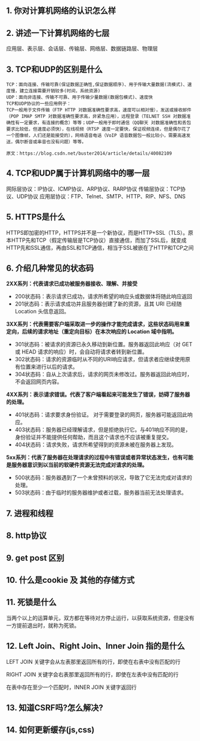 ## 1. 你对计算机网络的认识怎么样
## 2. 讲述一下计算机网络的七层
应用层、表示层、会话层、传输层、网络层、数据链路层、物理层
## 3. TCP和UDP的区别是什么
```
TCP：面向连接、传输可靠(保证数据正确性,保证数据顺序)、用于传输大量数据(流模式)、速度慢，建立连接需要开销较多(时间，系统资源)
UDP：面向非连接、传输不可靠、用于传输少量数据(数据包模式)、速度快
TCP和UDP协议的一些应用例子：
TCP一般用于文件传输（FTP HTTP 对数据准确性要求高，速度可以相对慢），发送或接收邮件（POP IMAP SMTP 对数据准确性要求高，非紧急应用），远程登录（TELNET SSH 对数据准确性有一定要求，有连接的概念）等等；UDP一般用于即时通信（QQ聊天 对数据准确性和丢包要求比较低，但速度必须快），在线视频（RTSP 速度一定要快，保证视频连续，但是偶尔花了一个图像帧，人们还是能接受的），网络语音电话（VoIP 语音数据包一般比较小，需要高速发送，偶尔断音或串音也没有问题）等等。

原文：https://blog.csdn.net/buster2014/article/details/40082109 
```

## 4. TCP和UDP属于计算机网络中的哪一层

网际层协议：IP协议、ICMP协议、ARP协议、RARP协议
传输层协议：TCP协议、UDP协议
应用层协议：FTP、Telnet、SMTP、HTTP、RIP、NFS、DNS

## 5. HTTPS是什么   

HTTPS即加密的HTTP，HTTPS并不是一个新协议，而是HTTP+SSL（TLS）。原本HTTP先和TCP（假定传输层是TCP协议）直接通信，而加了SSL后，就变成HTTP先和SSL通信，再由SSL和TCP通信，相当于SSL被嵌在了HTTP和TCP之间

## 6. 介绍几种常见的状态码

**2XX系列：代表请求已成功被服务器接收、理解、并接受**  
- 200状态码：表示请求已成功，请求所希望的响应头或数据体将随此响应返回
- 201状态码：表示请求成功并且服务器创建了新的资源，且其 URI 已经随Location 头信息返回。

**3XX系列：代表需要客户端采取进一步的操作才能完成请求，这些状态码用来重定向，后续的请求地址（重定向目标）在本次响应的 Location 域中指明。**
- 301状态码：被请求的资源已永久移动到新位置。服务器返回此响应（对 GET 或 HEAD 请求的响应）时，会自动将请求者转到新位置。
- 302状态码：请求的资源临时从不同的URI响应请求，但请求者应继续使用原有位置来进行以后的请求。
- 304状态码：自从上次请求后，请求的网页未修改过。服务器返回此响应时，不会返回网页内容。

**4XX系列：表示请求错误。代表了客户端看起来可能发生了错误，妨碍了服务器的处理。**

- 401状态码：请求要求身份验证。 对于需要登录的网页，服务器可能返回此响应。
- 403状态码：服务器已经理解请求，但是拒绝执行它。与401响应不同的是，身份验证并不能提供任何帮助，而且这个请求也不应该被重复提交。
- 404状态码：请求失败，请求所希望得到的资源未被在服务器上发现。

**5xx系列：代表了服务器在处理请求的过程中有错误或者异常状态发生，也有可能是服务器意识到以当前的软硬件资源无法完成对请求的处理。**
- 500状态码：服务器遇到了一个未曾预料的状况，导致了它无法完成对请求的处理。
- 503状态码：由于临时的服务器维护或者过载，服务器当前无法处理请求。


## 7. 进程和线程


## 8. http协议

## 9. get post 区别

## 10. 什么是cookie 及 其他的存储方式

## 11. 死锁是什么  
当两个以上的运算单元，双方都在等待对方停止运行，以获取系统资源，但是没有一方提前退出时，就称为死锁。

## 12. Left Join、Right Join、Inner Join 指的是什么
LEFT JOIN 关键字会从左表那里返回所有的行，即使在右表中没有匹配的行

RIGHT JOIN 关键字会右表那里返回所有的行，即使在左表中没有匹配的行

在表中存在至少一个匹配时，INNER JOIN 关键字返回行

## 13. 知道CSRF吗?怎么解决?

## 14. 如何更新缓存(js,css)



